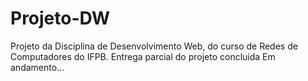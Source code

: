 # Projeto-DW
Projeto da Disciplina de Desenvolvimento Web, do curso de Redes de Computadores do IFPB.
Entrega parcial do projeto concluida
Em andamento...
